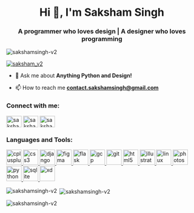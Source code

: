 <h1 align="center">Hi 👋, I'm Saksham Singh</h1>
<h3 align="center">A programmer who loves design | A designer who loves programming</h3>

<p align="left"> <img src="https://komarev.com/ghpvc/?username=sakshamsingh-v2&label=Profile%20views&color=0e75b6&style=flat" alt="sakshamsingh-v2" /> </p>

<p align="left"> <a href="https://twitter.com/saksham_v2" target="blank"><img src="https://img.shields.io/twitter/follow/saksham_v2?logo=twitter&style=for-the-badge" alt="saksham_v2" /></a> </p>

- 💬 Ask me about **Anything Python and Design!**

- 📫 How to reach me **contact.sakshamsingh@gmail.com**

<h3 align="left">Connect with me:</h3>
<p align="left">
<a href="https://dev.to/sakshamsinghv2" target="blank"><img align="center" src="https://cdn.jsdelivr.net/npm/simple-icons@3.0.1/icons/dev-dot-to.svg" alt="sakshamsinghv2" height="30" width="40" /></a>
<a href="https://twitter.com/saksham_v2" target="blank"><img align="center" src="https://cdn.jsdelivr.net/npm/simple-icons@3.0.1/icons/twitter.svg" alt="saksham_v2" height="30" width="40" /></a>
<a href="https://linkedin.com/in/sakshamsingh-v2" target="blank"><img align="center" src="https://cdn.jsdelivr.net/npm/simple-icons@3.0.1/icons/linkedin.svg" alt="sakshamsingh-v2" height="30" width="40" /></a>
</p>

<h3 align="left">Languages and Tools:</h3>
<p align="left"> <a href="https://www.w3schools.com/cpp/" target="_blank"> <img src="https://devicons.github.io/devicon/devicon.git/icons/cplusplus/cplusplus-original.svg" alt="cplusplus" width="40" height="40"/> </a> <a href="https://www.w3schools.com/css/" target="_blank"> <img src="https://devicons.github.io/devicon/devicon.git/icons/css3/css3-original-wordmark.svg" alt="css3" width="40" height="40"/> </a> <a href="https://www.djangoproject.com/" target="_blank"> <img src="https://devicons.github.io/devicon/devicon.git/icons/django/django-original.svg" alt="django" width="40" height="40"/> </a> <a href="https://www.figma.com/" target="_blank"> <img src="https://www.vectorlogo.zone/logos/figma/figma-icon.svg" alt="figma" width="40" height="40"/> </a> <a href="https://flask.palletsprojects.com/" target="_blank"> <img src="https://www.vectorlogo.zone/logos/pocoo_flask/pocoo_flask-icon.svg" alt="flask" width="40" height="40"/> </a> <a href="https://cloud.google.com" target="_blank"> <img src="https://www.vectorlogo.zone/logos/google_cloud/google_cloud-icon.svg" alt="gcp" width="40" height="40"/> </a> <a href="https://git-scm.com/" target="_blank"> <img src="https://www.vectorlogo.zone/logos/git-scm/git-scm-icon.svg" alt="git" width="40" height="40"/> </a> <a href="https://www.w3.org/html/" target="_blank"> <img src="https://devicons.github.io/devicon/devicon.git/icons/html5/html5-original-wordmark.svg" alt="html5" width="40" height="40"/> </a> <a href="https://www.adobe.com/in/products/illustrator.html" target="_blank"> <img src="https://www.vectorlogo.zone/logos/adobe_illustrator/adobe_illustrator-icon.svg" alt="illustrator" width="40" height="40"/> </a> <a href="https://www.linux.org/" target="_blank"> <img src="https://devicons.github.io/devicon/devicon.git/icons/linux/linux-original.svg" alt="linux" width="40" height="40"/> </a> <a href="https://www.photoshop.com/en" target="_blank"> <img src="https://devicons.github.io/devicon/devicon.git/icons/photoshop/photoshop-plain.svg" alt="photoshop" width="40" height="40"/> </a> <a href="https://www.python.org" target="_blank"> <img src="https://devicons.github.io/devicon/devicon.git/icons/python/python-original.svg" alt="python" width="40" height="40"/> </a> <a href="https://www.sqlite.org/" target="_blank"> <img src="https://www.vectorlogo.zone/logos/sqlite/sqlite-icon.svg" alt="sqlite" width="40" height="40"/> </a> <a href="https://www.adobe.com/products/xd.html" target="_blank"> <img src="https://cdn.worldvectorlogo.com/logos/adobe-xd.svg" alt="xd" width="40" height="40"/> </a> </p>

<p><img align="left" src="https://github-readme-stats.vercel.app/api/top-langs?username=sakshamsingh-v2&show_icons=true&locale=en&layout=compact" alt="sakshamsingh-v2" /></p>

<p>&nbsp;<img align="center" src="https://github-readme-stats.vercel.app/api?username=sakshamsingh-v2&show_icons=true&theme=dark&locale=en" alt="sakshamsingh-v2" /></p>

<p><img align="center" src="https://github-readme-streak-stats.herokuapp.com/?user=sakshamsingh-v2&" alt="sakshamsingh-v2" /></p>


